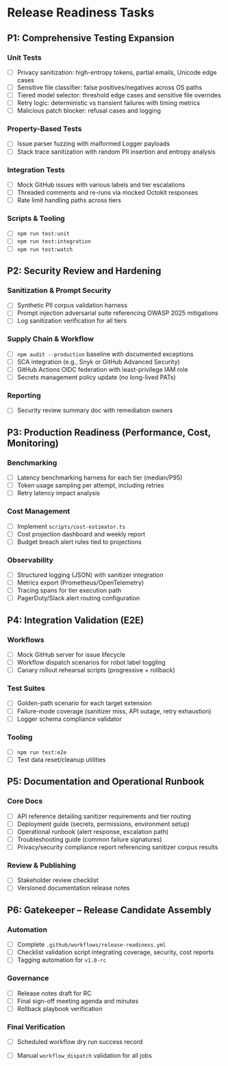 # Release Readiness Tasks

## P1: Comprehensive Testing Expansion

### Unit Tests
- [ ] Privacy sanitization: high-entropy tokens, partial emails, Unicode edge cases
- [ ] Sensitive file classifier: false positives/negatives across OS paths
- [ ] Tiered model selector: threshold edge cases and sensitive file overrides
- [ ] Retry logic: deterministic vs transient failures with timing metrics
- [ ] Malicious patch blocker: refusal cases and logging

### Property-Based Tests
- [ ] Issue parser fuzzing with malformed Logger payloads
- [ ] Stack trace sanitization with random PII insertion and entropy analysis

### Integration Tests
- [ ] Mock GitHub issues with various labels and tier escalations
- [ ] Threaded comments and re-runs via mocked Octokit responses
- [ ] Rate limit handling paths across tiers

### Scripts & Tooling
- [ ] `npm run test:unit`
- [ ] `npm run test:integration`
- [ ] `npm run test:watch`

## P2: Security Review and Hardening

### Sanitization & Prompt Security
- [ ] Synthetic PII corpus validation harness
- [ ] Prompt injection adversarial suite referencing OWASP 2025 mitigations
- [ ] Log sanitization verification for all tiers

### Supply Chain & Workflow
- [ ] `npm audit --production` baseline with documented exceptions
- [ ] SCA integration (e.g., Snyk or GitHub Advanced Security)
- [ ] GitHub Actions OIDC federation with least-privilege IAM role
- [ ] Secrets management policy update (no long-lived PATs)

### Reporting
- [ ] Security review summary doc with remediation owners

## P3: Production Readiness (Performance, Cost, Monitoring)

### Benchmarking
- [ ] Latency benchmarking harness for each tier (median/P95)
- [ ] Token usage sampling per attempt, including retries
- [ ] Retry latency impact analysis

### Cost Management
- [ ] Implement `scripts/cost-estimator.ts`
- [ ] Cost projection dashboard and weekly report
- [ ] Budget breach alert rules tied to projections

### Observability
- [ ] Structured logging (JSON) with sanitizer integration
- [ ] Metrics export (Prometheus/OpenTelemetry)
- [ ] Tracing spans for tier execution path
- [ ] PagerDuty/Slack alert routing configuration

## P4: Integration Validation (E2E)

### Workflows
- [ ] Mock GitHub server for issue lifecycle
- [ ] Workflow dispatch scenarios for robot label toggling
- [ ] Canary rollout rehearsal scripts (progressive + rollback)

### Test Suites
- [ ] Golden-path scenario for each target extension
- [ ] Failure-mode coverage (sanitizer miss, API outage, retry exhaustion)
- [ ] Logger schema compliance validator

### Tooling
- [ ] `npm run test:e2e`
- [ ] Test data reset/cleanup utilities

## P5: Documentation and Operational Runbook

### Core Docs
- [ ] API reference detailing sanitizer requirements and tier routing
- [ ] Deployment guide (secrets, permissions, environment setup)
- [ ] Operational runbook (alert response, escalation path)
- [ ] Troubleshooting guide (common failure signatures)
- [ ] Privacy/security compliance report referencing sanitizer corpus results

### Review & Publishing
- [ ] Stakeholder review checklist
- [ ] Versioned documentation release notes

## P6: Gatekeeper – Release Candidate Assembly

### Automation
- [ ] Complete `.github/workflows/release-readiness.yml`
- [ ] Checklist validation script integrating coverage, security, cost reports
- [ ] Tagging automation for `v1.0-rc`

### Governance
- [ ] Release notes draft for RC
- [ ] Final sign-off meeting agenda and minutes
- [ ] Rollback playbook verification

### Final Verification
- [ ] Scheduled workflow dry run success record
- [ ] Manual `workflow_dispatch` validation for all jobs

